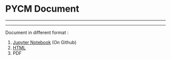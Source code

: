 # PYCM Document

----------

----------
Document in different format :

1. [Jupyter Notebook](Document.ipynb) (On Github)
2. [HTML](http://www.shaghighi.ir/pycm/doc/)
3. PDF


																												